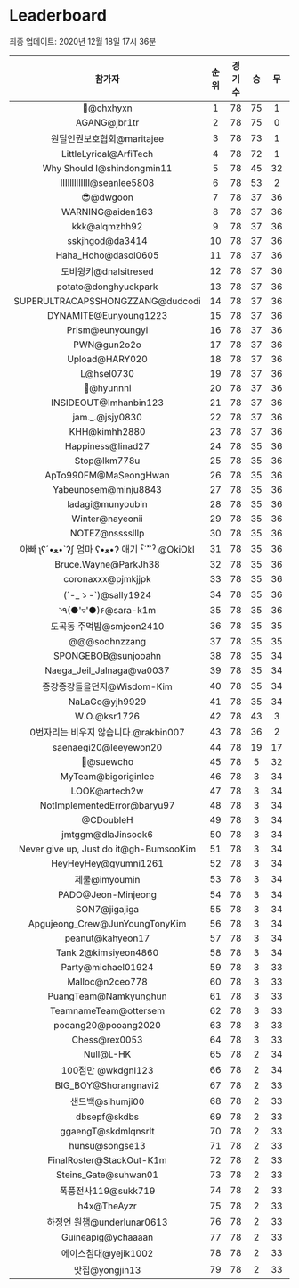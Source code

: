 # Leaderboard
최종 업데이트: 2020년 12월 18일 17시 36분




| 참가자 | 순위 | 경기수 | 승 | 무 | 패 | 승점 |
|:---:|:---:|:---:|:---:|:---:|:---:|:---:|
| 👑@chxhyxn | 1 | 78 | 75 | 1 | 2 | 226 |
| AGANG@jbr1tr | 2 | 78 | 75 | 0 | 3 | 225 |
| 원딜인권보호협회@maritajee | 3 | 78 | 73 | 1 | 4 | 220 |
| LittleLyrical@ArfiTech | 4 | 78 | 72 | 1 | 5 | 217 |
| Why Should I@shindongmin11 | 5 | 78 | 45 | 32 | 1 | 167 |
| lIIIlllIlIlIl@seanlee5808 | 6 | 78 | 53 | 2 | 23 | 161 |
| 😎@dwgoon | 7 | 78 | 37 | 36 | 5 | 147 |
| WARNING@aiden163 | 8 | 78 | 37 | 36 | 5 | 147 |
| kkk@alqmzhh92 | 9 | 78 | 37 | 36 | 5 | 147 |
| sskjhgod@da3414 | 10 | 78 | 37 | 36 | 5 | 147 |
| Haha_Hoho@dasol0605 | 11 | 78 | 37 | 36 | 5 | 147 |
| 도비윙키@dnalsitresed | 12 | 78 | 37 | 36 | 5 | 147 |
| potato@donghyuckpark | 13 | 78 | 37 | 36 | 5 | 147 |
| SUPERULTRACAPSSHONGZZANG@dudcodi | 14 | 78 | 37 | 36 | 5 | 147 |
| DYNAMITE@Eunyoung1223 | 15 | 78 | 37 | 36 | 5 | 147 |
| Prism@eunyoungyi | 16 | 78 | 37 | 36 | 5 | 147 |
| PWN@gun2o2o | 17 | 78 | 37 | 36 | 5 | 147 |
| Upload@HARY020 | 18 | 78 | 37 | 36 | 5 | 147 |
| L@hsel0730 | 19 | 78 | 37 | 36 | 5 | 147 |
| 🐻@hyunnni | 20 | 78 | 37 | 36 | 5 | 147 |
| INSIDEOUT@Imhanbin123 | 21 | 78 | 37 | 36 | 5 | 147 |
| jam._.@jsjy0830 | 22 | 78 | 37 | 36 | 5 | 147 |
| KHH@kimhh2880 | 23 | 78 | 37 | 36 | 5 | 147 |
| Happiness@linad27 | 24 | 78 | 35 | 36 | 7 | 141 |
| Stop@lkm778u | 25 | 78 | 35 | 36 | 7 | 141 |
| ApTo990FM@MaSeongHwan | 26 | 78 | 35 | 36 | 7 | 141 |
| Yabeunosem@minju8843 | 27 | 78 | 35 | 36 | 7 | 141 |
| ladagi@munyoubin | 28 | 78 | 35 | 36 | 7 | 141 |
| Winter@nayeonii | 29 | 78 | 35 | 36 | 7 | 141 |
| NOTEZ@nsssslllp | 30 | 78 | 35 | 36 | 7 | 141 |
|  아빠  ʅʕ´•ﻌ•`ʔʃ  엄마 ʕ•ﻌ•ʔ 애기 ˁ˙˟˙ˀ @OkiOkl | 31 | 78 | 35 | 36 | 7 | 141 |
| Bruce.Wayne@ParkJh38 | 32 | 78 | 35 | 36 | 7 | 141 |
| coronaxxx@pjmkjjpk | 33 | 78 | 35 | 36 | 7 | 141 |
| (´-_ゝ-`)@sally1924 | 34 | 78 | 35 | 36 | 7 | 141 |
| ◝٩(●'▿'●)۶@sara-k1m | 35 | 78 | 35 | 36 | 7 | 141 |
| 도곡동 주먹밥@smjeon2410 | 36 | 78 | 35 | 35 | 8 | 140 |
| @@@soohnzzang | 37 | 78 | 35 | 35 | 8 | 140 |
| SPONGEBOB@sunjooahn | 38 | 78 | 35 | 34 | 9 | 139 |
| Naega_Jeil_Jalnaga@va0037 | 39 | 78 | 35 | 34 | 9 | 139 |
| 종강종강돌을던지@Wisdom-Kim | 40 | 78 | 35 | 34 | 9 | 139 |
| NaLaGo@yjh9929 | 41 | 78 | 35 | 34 | 9 | 139 |
| W.O.@ksr1726 | 42 | 78 | 43 | 3 | 32 | 132 |
| 0번자리는 비우지 않습니다.@rakbin007 | 43 | 78 | 36 | 2 | 40 | 110 |
| saenaegi20@leeyewon20 | 44 | 78 | 19 | 17 | 42 | 74 |
| 👏@suewcho | 45 | 78 | 5 | 32 | 41 | 47 |
| MyTeam@bigoriginlee | 46 | 78 | 3 | 34 | 41 | 43 |
| LOOK@artech2w | 47 | 78 | 3 | 34 | 41 | 43 |
| NotImplementedError@baryu97 | 48 | 78 | 3 | 34 | 41 | 43 |
| @CDoubleH | 49 | 78 | 3 | 34 | 41 | 43 |
| jmtggm@dlaJinsook6 | 50 | 78 | 3 | 34 | 41 | 43 |
| Never give up, Just do it@gh-BumsooKim | 51 | 78 | 3 | 34 | 41 | 43 |
| HeyHeyHey@gyumni1261 | 52 | 78 | 3 | 34 | 41 | 43 |
| 제물@imyoumin | 53 | 78 | 3 | 34 | 41 | 43 |
| PADO@Jeon-Minjeong | 54 | 78 | 3 | 34 | 41 | 43 |
| SON7@jigajiga | 55 | 78 | 3 | 34 | 41 | 43 |
| Apgujeong_Crew@JunYoungTonyKim | 56 | 78 | 3 | 34 | 41 | 43 |
| peanut@kahyeon17 | 57 | 78 | 3 | 34 | 41 | 43 |
| Tank 2@kimsiyeon4860 | 58 | 78 | 3 | 34 | 41 | 43 |
| Party@michael01924 | 59 | 78 | 3 | 33 | 42 | 42 |
| Malloc@n2ceo778 | 60 | 78 | 3 | 33 | 42 | 42 |
| PuangTeam@Namkyunghun | 61 | 78 | 3 | 33 | 42 | 42 |
| TeamnameTeam@ottersem | 62 | 78 | 3 | 33 | 42 | 42 |
| pooang20@pooang2020 | 63 | 78 | 3 | 33 | 42 | 42 |
| Chess@rex0053 | 64 | 78 | 3 | 33 | 42 | 42 |
| Null@L-HK | 65 | 78 | 2 | 34 | 42 | 40 |
| 100점만 @wkdgnl123 | 66 | 78 | 2 | 34 | 42 | 40 |
| BIG_BOY@Shorangnavi2 | 67 | 78 | 2 | 33 | 43 | 39 |
| 샌드백@sihumji00 | 68 | 78 | 2 | 33 | 43 | 39 |
| dbsepf@skdbs | 69 | 78 | 2 | 33 | 43 | 39 |
| ggaengT@skdmlqnsrlt | 70 | 78 | 2 | 33 | 43 | 39 |
| hunsu@songse13 | 71 | 78 | 2 | 33 | 43 | 39 |
| FinalRoster@StackOut-K1m | 72 | 78 | 2 | 33 | 43 | 39 |
| Steins_Gate@suhwan01 | 73 | 78 | 2 | 33 | 43 | 39 |
| 폭풍전사119@sukk719 | 74 | 78 | 2 | 33 | 43 | 39 |
| h4x@TheAyzr | 75 | 78 | 2 | 33 | 43 | 39 |
| 하정언 원챔@underlunar0613 | 76 | 78 | 2 | 33 | 43 | 39 |
| Guineapig@ychaaaan | 77 | 78 | 2 | 33 | 43 | 39 |
| 에이스침대@yejik1002 | 78 | 78 | 2 | 33 | 43 | 39 |
| 맛집@yongjin13 | 79 | 78 | 2 | 33 | 43 | 39 |